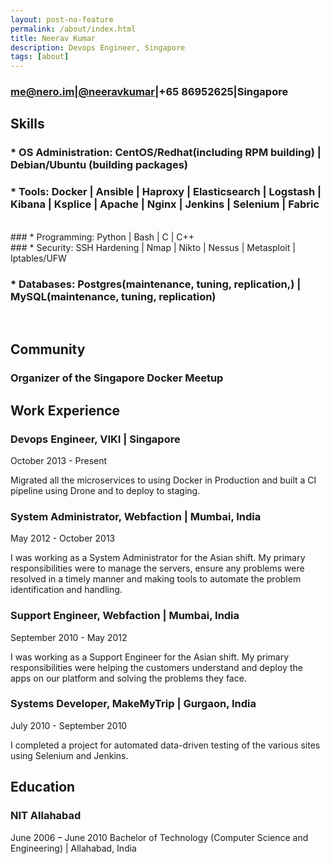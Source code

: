 ```yaml
---
layout: post-no-feature
permalink: /about/index.html
title: Neerav Kumar
description: Devops Engineer, Singapore
tags: [about]
---
```


### [me@nero.im](mailto:me@nero.im)|[@neeravkumar](http://twitter.com/neeravkumar)|+65 86952625|Singapore

## Skills

### * OS Administration: CentOS/Redhat(including RPM building) | Debian/Ubuntu (building packages)

### * Tools: Docker | Ansible | Haproxy | Elasticsearch | Logstash | Kibana | Ksplice | Apache | Nginx | Jenkins | Selenium | Fabric
<br />
### * Programming: Python | Bash | C | C++
<br />
### * Security: SSH Hardening | Nmap | Nikto | Nessus | Metasploit | Iptables/UFW
<br />

### * Databases: Postgres(maintenance, tuning, replication,) | MySQL(maintenance, tuning, replication)
<br />

## Community

### Organizer of the Singapore Docker Meetup

## Work Experience

### Devops Engineer, VIKI | Singapore

October 2013 - Present

Migrated all the microservices to using Docker in Production and built a CI pipeline using Drone and to deploy to staging.

### System Administrator, Webfaction | Mumbai, India

May 2012 - October 2013

I was working as a System Administrator for the Asian shift. My primary responsibilities were to manage the servers, ensure any problems were resolved in a timely manner and making tools to automate the problem identification and handling.

### Support Engineer, Webfaction | Mumbai, India

September 2010 - May 2012

I was working as a Support Engineer for the Asian shift. My primary responsibilities were helping the customers understand and deploy the apps on our platform and solving the problems they face.

### Systems Developer, MakeMyTrip | Gurgaon, India

July 2010 - September 2010

I completed a project for automated data-driven testing of the various sites using Selenium and Jenkins.

## Education

### NIT Allahabad
June 2006 – June 2010
Bachelor of Technology (Computer Science and Engineering) | Allahabad, India
